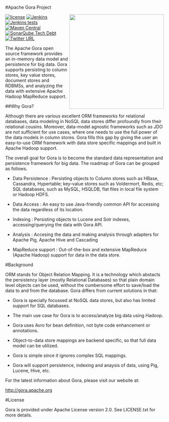 #Apache Gora Project

<img src="http://gora.apache.org/resources/img/powered-by-gora.png" align="right" width="300" />

[![license](https://img.shields.io/github/license/apache/gora.svg?maxAge=2592000?style=plastic)](http://www.apache.org/licenses/LICENSE-2.0)
[![Jenkins](https://img.shields.io/jenkins/s/https/builds.apache.org/gora-trunk.svg?maxAge=2592000?style=plastic)](https://builds.apache.org/job/gora-trunk/)
[![Jenkins tests](https://img.shields.io/jenkins/t/https/builds.apache.org/gora-trunk.svg?maxAge=2592000?style=plastic)](https://builds.apache.org/job/gora-trunk)
[![Maven Central](https://img.shields.io/maven-central/v/org.apache.gora/gora.svg?maxAge=2592000?style=plastic)](http://search.maven.org/#search|ga|1|g%3A%22org.apache.gora%22)
[![SonarQube Tech Debt](https://img.shields.io/sonar/http/analysis.apache.org/org.apache.gora:gora/tech_debt.svg?maxAge=2592000?style=plastic)](https://analysis.apache.org/dashboard/index/76356)
[![Twitter URL](https://img.shields.io/twitter/url/http/apachegora.svg?style=social&maxAge=2592000?style=plastic)](https://twitter.com/apachegora)
 
The Apache Gora open source framework provides an in-memory data model 
and persistence for big data. Gora supports persisting to column stores, 
key value stores, document stores and RDBMSs, and analyzing the data 
with extensive Apache Hadoop MapReduce support. 

##Why Gora?

Although there are various excellent ORM frameworks for relational
databases, data modeling in NoSQL data stores differ profoundly
from their relational cousins. Moreover, data-model agnostic
frameworks such as JDO are not sufficient for use cases, where one
needs to use the full power of the data models in column stores.
Gora fills this gap by giving the user an easy-to-use ORM framework
with data store specific mappings and built in Apache Hadoop support.

The overall goal for Gora is to become the standard data representation
and persistence framework for big data. The roadmap of Gora can be
grouped as follows.

* Data Persistence : Persisting objects to Column stores such as
  HBase, Cassandra, Hypertable; key-value stores such as Voldermort,
  Redis, etc; SQL databases, such as MySQL, HSQLDB, flat files in local
  file system or Hadoop HDFS.

* Data Access : An easy to use Java-friendly common API for accessing
  the data regardless of its location.

* Indexing : Persisting objects to Lucene and Solr indexes,
  accessing/querying the data with Gora API.

* Analysis : Accesing the data and making analysis through adapters for
  Apache Pig, Apache Hive and Cascading

* MapReduce support : Out-of-the-box and extensive MapReduce (Apache
  Hadoop) support for data in the data store.

#Background

ORM stands for Object Relation Mapping. It is a technology which
abstacts the persistency layer (mostly Relational Databases) so
that plain domain level objects can be used, without the cumbersome
effort to save/load the data to and from the database. Gora differs
from current solutions in that:

* Gora is specially focussed at NoSQL data stores, but also has limited
  support for SQL databases.

* The main use case for Gora is to access/analyze big data using Hadoop.

* Gora uses Avro for bean definition, not byte code enhancement or annotations.

* Object-to-data store mappings are backend specific, so that full data
  model can be utilized.

* Gora is simple since it ignores complex SQL mappings.

* Gora will support persistence, indexing and anaysis of data, using Pig,
  Lucene, Hive, etc.


 For the latest information about Gora, please visit our website at:
 
   http://gora.apache.org
 
#License

Gora is provided under Apache License version 2.0. See LICENSE.txt for more details.
